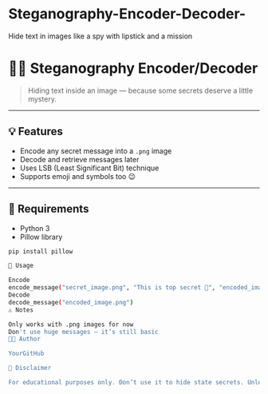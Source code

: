 # Steganography-Encoder-Decoder-
Hide text in images like a spy with lipstick and a mission

# 🕵️‍♀️ Steganography Encoder/Decoder

> Hiding text inside an image — because some secrets deserve a little mystery.

---

## 💡 Features

- Encode any secret message into a `.png` image
- Decode and retrieve messages later
- Uses LSB (Least Significant Bit) technique
- Supports emoji and symbols too 😉

---

## 🧪 Requirements

- Python 3
- Pillow library

```bash
pip install pillow

🚀 Usage

Encode
encode_message("secret_image.png", "This is top secret 💋", "encoded_image.png")
Decode
decode_message("encoded_image.png")
⚠️ Notes

Only works with .png images for now
Don't use huge messages — it’s still basic
👩‍💻 Author

YourGitHub

🔐 Disclaimer

For educational purposes only. Don’t use it to hide state secrets. Unless you’re in a spy movie. 🎬

